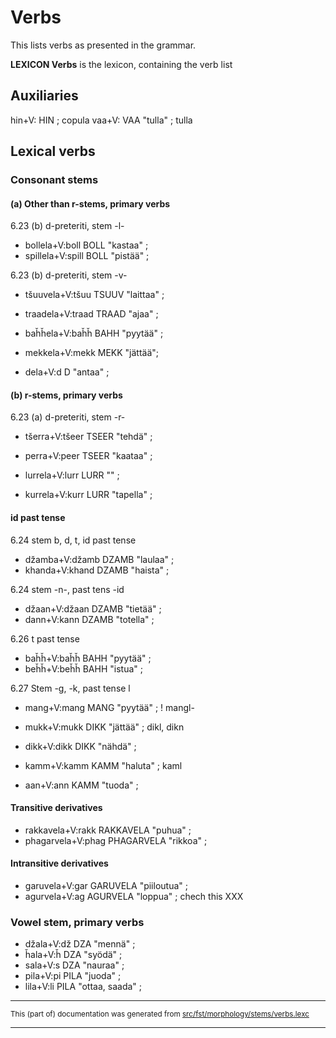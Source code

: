 # Verbs
This lists verbs as presented in the grammar.

**LEXICON Verbs** is the lexicon, containing the verb list

## Auxiliaries

hin+V: HIN ; copula
vaa+V: VAA "tulla" ; tulla

## Lexical verbs

### Consonant stems

#### (a) Other than r-stems, primary verbs

6.23 (b) d-preteriti, stem -l-
* bollela+V:boll BOLL "kastaa" ; 
* spillela+V:spill BOLL "pistää" ;

6.23 (b) d-preteriti, stem -v-
* tšuuvela+V:tšuu TSUUV "laittaa" ;

* traadela+V:traad TRAAD "ajaa" ;

* baȟȟela+V:baȟȟ BAHH "pyytää" ;

* mekkela+V:mekk MEKK "jättää";

* dela+V:d D "antaa" ;

#### (b) r-stems, primary verbs

6.23 (a) d-preteriti, stem -r-
* tšerra+V:tšeer TSEER "tehdä" ;
* perra+V:peer TSEER "kaataa" ;

* lurrela+V:lurr LURR "" ;
* kurrela+V:kurr LURR "tapella" ;

#### id past tense
6.24 stem b, d, t, id past tense
* džamba+V:džamb DZAMB "laulaa" ;
* khanda+V:khand DZAMB "haista" ;

6.24 stem -n-, past tens -id
* džaan+V:džaan DZAMB "tietää" ;
* dann+V:kann DZAMB "totella" ;

6.26 t past tense

* baȟȟ+V:baȟȟ BAHH "pyytää" ;
* beȟȟ+V:beȟȟ BAHH "istua" ;

6.27 Stem -g, -k, past tense l
* mang+V:mang MANG "pyytää" ; ! mangl-

* mukk+V:mukk DIKK "jättää" ; dikl, dikn
* dikk+V:dikk DIKK "nähdä" ;

* kamm+V:kamm KAMM "haluta" ; kaml
* aan+V:ann KAMM "tuoda" ;

#### Transitive derivatives

* rakkavela+V:rakk RAKKAVELA "puhua" ;
* phagarvela+V:phag PHAGARVELA "rikkoa" ;

#### Intransitive derivatives

* garuvela+V:gar GARUVELA "piiloutua" ;
* agurvela+V:ag AGURVELA "loppua" ; chech this XXX

### Vowel stem, primary verbs

* džala+V:dž DZA "mennä" ;
* ȟala+V:ȟ DZA "syödä" ;
* sala+V:s DZA "nauraa" ;
* pila+V:pi PILA "juoda" ;
* lila+V:li PILA "ottaa, saada" ;

* * *

<small>This (part of) documentation was generated from [src/fst/morphology/stems/verbs.lexc](https://github.com/giellalt/lang-rmf/blob/main/src/fst/morphology/stems/verbs.lexc)</small>

---

